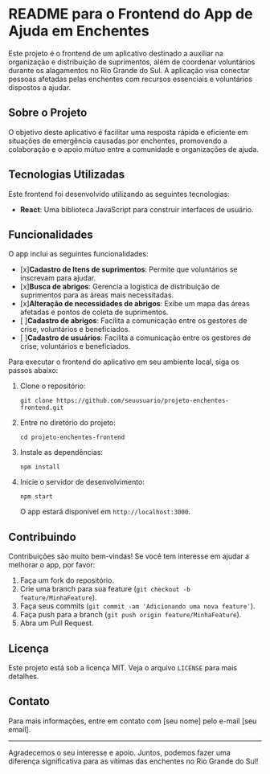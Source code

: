 # README para o Frontend do App de Ajuda em Enchentes

Este projeto é o frontend de um aplicativo destinado a auxiliar na organização e distribuição de suprimentos, além de coordenar voluntários durante os alagamentos no Rio Grande do Sul. A aplicação visa conectar pessoas afetadas pelas enchentes com recursos essenciais e voluntários dispostos a ajudar.

## Sobre o Projeto

O objetivo deste aplicativo é facilitar uma resposta rápida e eficiente em situações de emergência causadas por enchentes, promovendo a colaboração e o apoio mútuo entre a comunidade e organizações de ajuda.

## Tecnologias Utilizadas

Este frontend foi desenvolvido utilizando as seguintes tecnologias:

- **React**: Uma biblioteca JavaScript para construir interfaces de usuário.

## Funcionalidades

O app inclui as seguintes funcionalidades:

- [x]**Cadastro de Itens de suprimentos**: Permite que voluntários se inscrevam para ajudar.
- [x]**Busca de abrigos**: Gerencia a logística de distribuição de suprimentos para as áreas mais necessitadas.
- [x]**Alteração de necessidades de abrigos**: Exibe um mapa das áreas afetadas e pontos de coleta de suprimentos.
- [ ]**Cadastro de abrigos**: Facilita a comunicação entre os gestores de crise, voluntários e beneficiados.
- [ ]**Cadastro de usuários**: Facilita a comunicação entre os gestores de crise, voluntários e beneficiados.

Para executar o frontend do aplicativo em seu ambiente local, siga os passos abaixo:

1. Clone o repositório:
   ```
   git clone https://github.com/seuusuario/projeto-enchentes-frontend.git
   ```
2. Entre no diretório do projeto:
   ```
   cd projeto-enchentes-frontend
   ```
3. Instale as dependências:
   ```
   npm install
   ```
4. Inicie o servidor de desenvolvimento:
   ```
   npm start
   ```
   O app estará disponível em `http://localhost:3000`.

## Contribuindo

Contribuições são muito bem-vindas! Se você tem interesse em ajudar a melhorar o app, por favor:

1. Faça um fork do repositório.
2. Crie uma branch para sua feature (`git checkout -b feature/MinhaFeature`).
3. Faça seus commits (`git commit -am 'Adicionando uma nova feature'`).
4. Faça push para a branch (`git push origin feature/MinhaFeature`).
5. Abra um Pull Request.

## Licença

Este projeto está sob a licença MIT. Veja o arquivo `LICENSE` para mais detalhes.

## Contato

Para mais informações, entre em contato com [seu nome] pelo e-mail [seu email].

---

Agradecemos o seu interesse e apoio. Juntos, podemos fazer uma diferença significativa para as vítimas das enchentes no Rio Grande do Sul!
